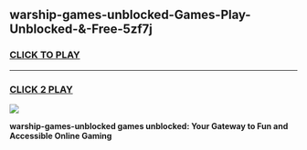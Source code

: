 
## warship-games-unblocked-Games-Play-Unblocked-&-Free-5zf7j
<h3>
<a href="https://premium76.site?title=warship-games-unblocked&ref=24A">CLICK TO PLAY</a></h3>
<hr>

<h3>
<a href="https://premium76.site?title=warship-games-unblocked&ref=24A">CLICK 2 PLAY</a>
  
</h3>

<a href="https://premium76.site?title=warship-games-unblocked&ref=24A"><img src="https://clearcache.store/games.png"></a>


**warship-games-unblocked games unblocked: Your Gateway to Fun and Accessible Online Gaming**
